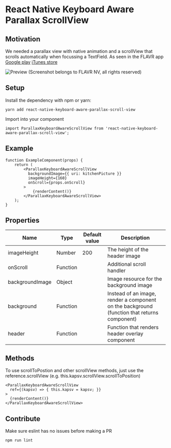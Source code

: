 # React Native Keyboard Aware Parallax ScrollView

## Motivation
We needed a parallax view with native animation and
a scrollView that scrolls automatically when focussing a TextField.
As seen in the FLAVR app
[Google play](https://play.google.com/store/apps/details?id=be.flavr)
[iTunes store](https://itunes.apple.com/be/app/flavr-buy-homemade-meals-from-your-neighbours/id1121681824?mt=8)

![Preview](https://media.giphy.com/media/PY1p6I2ckFK5q/giphy.gif)
(Screenshot belongs to FLAVR NV, all rights reserved)

## Setup
Install the dependency with npm or yarn:

```
yarn add react-native-keyboard-aware-parallax-scroll-view
```

Import into your component
```
import ParallaxKeyboardAwareScrollView from 'react-native-keyboard-aware-parallax-scroll-view'; 
```

## Example
```
function ExampleComponent(props) {
    return (
        <ParallaxKeyboardAwareScrollView
          backgroundImage={{ uri: kitchenPicture }}
          imageHeight={160}
          onScroll={props.onScroll}
        >
            {renderContent()}
        </ParallaxKeyboardAwareScrollView>
    );
}
```

## Properties
|Name |Type |Default value |Description |
|-----|-----|--------------|------------|
|imageHeight|Number|200|The height of the header image|
|onScroll|Function||Additional scroll handler|
|backgroundImage|Object||Image resource for the background image|
|background|Function||Instead of an image, render a component on the background (function that returns component)|
|header|Function||Function that renders header overlay component|

## Methods
To use scrollToPostion and other scrollView methods,
just use the reference.scrollView (e.g. this.kapsv.scrollView.scrollToPosition)

```
<ParallaxKeyboardAwareScrollView
  ref={(kapsv) => { this.kapsv = kapsv; }}
>
  {renderContent()}
</ParallaxKeyboardAwareScrollView>
```

## Contribute
Make sure eslint has no issues before making a PR

```
npm run lint
```